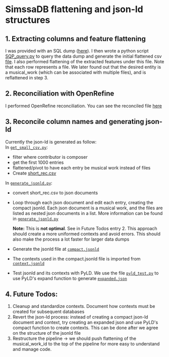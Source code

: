 # SimssaDB flattening and json-ld structures

## 1. Extracting columns and feature flattening
I was provided with an SQL dump ([here](https://github.com/malajvan/linkedmusic-datalake/blob/main/simssadb/flattening/simssa_dump_0725.sql)). I then wrote a python script [SQP_query.py](https://github.com/malajvan/linkedmusic-datalake/blob/main/simssadb/flattening/SQL_query.py) to query the data dump and generate the initial flattened csv [file](https://github.com/malajvan/linkedmusic-datalake/blob/main/simssadb/flattening/flattened.csv). I also performed flattening of the extracted features under this file. Note that each row represents a file. We later found out that the desired entity is a musical_work (which can be associated with multiple files), and is reflattened in step 3.

## 2. Reconciliation with OpenRefine
I performed OpenRefine reconciliation. You can see the reconciled file [here](https://github.com/malajvan/linkedmusic-datalake/blob/main/simssadb/reconciliation/reconciled_WikiID.csv)

## 3. Reconcile column names and generating json-ld
Currently the json-ld is generated as follow:  
In [`get_small_csv.py`](https://github.com/malajvan/linkedmusic-datalake/blob/main/simssadb/jsonld/get_small_csv.py):
- filter where contributor is composer
- get the first 1000 entries
- flattened/pivot to have each entry be musical work instead of files
- Create [short_rec.csv](https://github.com/malajvan/linkedmusic-datalake/blob/main/simssadb/jsonld/short_rec.csv)



In [`generate_jsonld.py`](https://github.com/malajvan/linkedmusic-datalake/blob/main/simssadb/jsonld/generate_jsonld.py):
- convert short_rec.csv to json documents 
- Loop through each json document and edit each entry, creating the compact jsonld. Each json document is a musical work, and the files are listed as nested json documents in a list. More information can be found in [`generate_jsonld.py`](https://github.com/malajvan/linkedmusic-datalake/blob/main/simssadb/jsonld/generate_jsonld.py)
  
    **Note:** This is **not optimal**. See in Future Todos entry 2. This approach should create a more uniformed contexts and avoid errors. This should also make the process a lot faster for larger data dumps


- Generate the jsonld file at [`compact.jsonld`](https://github.com/malajvan/linkedmusic-datalake/blob/main/simssadb/jsonld/compact.jsonld)
- The contexts used in the compact.jsonld file is imported from [`context.jsonld`](https://github.com/malajvan/linkedmusic-datalake/blob/main/simssadb/jsonld/context.jsonld)
- Test jsonld and its contexts with PyLD. We use the file [`pyld_test.py`](https://github.com/malajvan/linkedmusic-datalake/blob/main/simssadb/jsonld/PyLD/pyld_test.py) to use PyLD's expand function to generate [`expanded.json`](https://github.com/malajvan/linkedmusic-datalake/blob/main/simssadb/jsonld/PyLD/expanded.json)


## 4. Future Todos:
1. Cleanup and standardize contexts. Document how contexts must be created for subsequent databases
2. Revert the json-ld process: instead of creating a compact json-ld document and context, try creating an expanded json and use PyLD's compact function to create contexts. This can be done after we agree on the structure of the jsonld file
3. Restructure the pipeline -> we should push flattening of the musical_work_id to the top of the pipeline for more easy to understand and manage code.